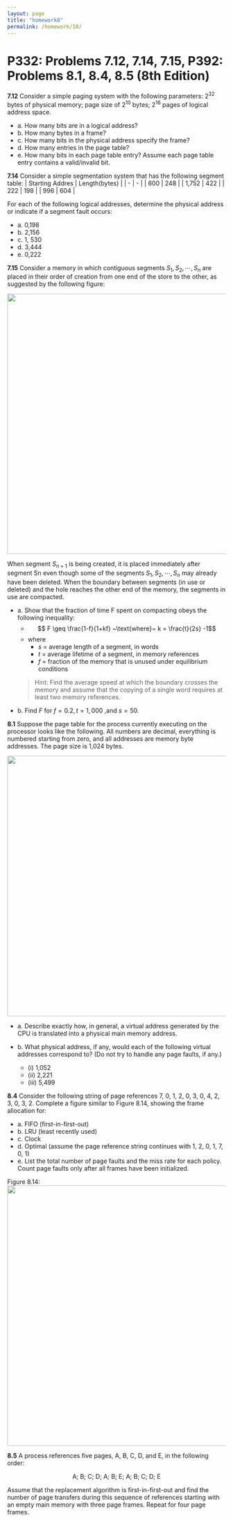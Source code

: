 ```yaml
---
layout: page
title: "homework8"
permalink: /homework/10/
---
```


<head>
<script type="text/x-mathjax-config">
  MathJax.Hub.Config({
      extensions: ["tex2jax.js"],
      tex2jax: {
          inlineMath: [ ['$','$'], ["\\(","\\)"] ],
          processEscapes: true,
          processRefs: true,
          processEnvironments: true
      },
      TeX: { equationNumbers: { autoNumber: "AMS" } }
  });
</script>
<script type="text/javascript" async
  src="https://cdn.mathjax.org/mathjax/latest/MathJax.js?config=TeX-AMS-MML_HTMLorMML">
</script>
</head>

# P332: Problems 7.12, 7.14, 7.15, P392: Problems 8.1, 8.4, 8.5 (8th Edition)

**7.12** Consider a simple paging system with the following parameters: $2^{32}$ bytes of physical memory; page size of $2^{10}$ bytes; $2^{16}$ pages of logical address space. 
- a. How many bits are in a logical address?
- b. How many bytes in a frame?
- c. How many bits in the physical address specify the frame?
- d. How many entries in the page table?
- e. How many bits in each page table entry? Assume each page table entry contains a valid/invalid bit.

**7.14** Consider a simple segmentation system that has the following segment table:
| Starting Addres | Length(bytes) |
| - | - |
| 600 | 248 |
| 1,752 | 422 |
| 222 | 198 |
| 996 | 604 |

For each of the following logical addresses, determine the physical address or indicate if a segment fault occurs:
- a. 0,198
- b. 2,156
- c. 1, 530 
- d. 3,444 
- e. 0,222


**7.15** Consider a memory in which contiguous segments $S_1, S_2, \cdots, S_n$ are placed in their order of creation from one end of the store to the other, as suggested by the following figure:

<img src="https://s2.loli.net/2022/11/23/XW9cuefZQxwBb4v.png" width="600">

When segment $S_{n+1}$ is being created, it is placed immediately after segment Sn even though some of the segments $S_1, S_2, \cdots, S_n$ may already have been deleted. When the boundary between segments (in use or deleted) and the hole reaches the other end of the memory, the segments in use are compacted.
- a. Show that the fraction of time F spent on compacting obeys the following inequality:
    - $$ F \geq \frac{1-f}{1+kf} ~\text{where}~ k = \frac{t}{2s} -1$$
    - where
        - $s$ = average length of a segment, in words
        - $t$ = average lifetime of a segment, in memory references
        - $f$ = fraction of the memory that is unused under equilibrium conditions
    > Hint: Find the average speed at which the boundary crosses the memory and assume that the copying of a single word requires at least two memory references.
- b. Find $F$ for $f = 0.2,t = 1,000$ ,and $s = 50$.

**8.1** Suppose the page table for the process currently executing on the processor looks like the following. All numbers are decimal, everything is numbered starting from zero, and all addresses are memory byte addresses. The page size is 1,024 bytes.

<img src="https://s2.loli.net/2022/11/23/vHgIFEe5yb7N9Jm.png" width=600>

- a. Describe exactly how, in general, a virtual address generated by the CPU is translated into a physical main memory address.

- b. What physical address, if any, would each of the following virtual addresses correspond to? (Do not try to handle any page faults, if any.)
    - (i) 1,052
    - (ii) 2,221
    - (iii) 5,499

**8.4** Consider the following string of page references 7, 0, 1, 2, 0, 3, 0, 4, 2, 3, 0, 3, 2. Complete a figure similar to Figure 8.14, showing the frame allocation for:
- a. FIFO (first-in-first-out)
- b. LRU (least recently used)
- c. Clock
- d. Optimal (assume the page reference string continues with 1, 2, 0, 1, 7, 0, 1)
- e. List the total number of page faults and the miss rate for each policy. Count page faults only after all frames have been initialized.

Figure 8.14:
<img src="https://s2.loli.net/2022/11/23/u4lzCxVtLDkQdFw.png" width=600>

**8.5** A process references five pages, A, B, C, D, and E, in the following order:

<center> A; B; C; D; A; B; E; A; B; C; D; E </center>

Assume that the replacement algorithm is first-in-first-out and find the number of page transfers during this sequence of references starting with an empty main memory with three page frames. Repeat for four page frames.